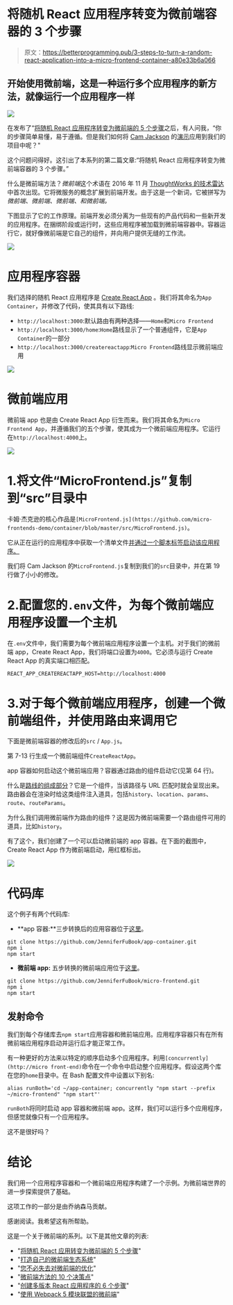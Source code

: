 # 将随机 React 应用程序转变为微前端容器的 3 个步骤

> 原文：<https://betterprogramming.pub/3-steps-to-turn-a-random-react-application-into-a-micro-frontend-container-a80e33b6a066>

## 开始使用微前端，这是一种运行多个应用程序的新方法，就像运行一个应用程序一样

![](img/0acae1e61ba4a8cd3d38552ffafc0477.png)

在发布了“[将随机 React 应用程序转变为微前端的 5 个步骤](https://medium.com/@jenniferfubook/jennifer-fus-web-development-publications-1a887e4454af)之后，有人问我，“你的步骤简单易懂，易于遵循。但是我们如何将 [Cam Jackson](https://camjackson.net/) 的[演示](https://github.com/micro-frontends-demo)应用到我们的项目中呢？"

这个问题问得好。这引出了本系列的第二篇文章:“将随机 React 应用程序转变为微前端容器的 3 个步骤。”

什么是微前端方法？*微前端*这个术语在 2016 年 11 月 [ThoughtWorks 的技术雷达](https://www.thoughtworks.com/radar/techniques/micro-frontends)中首次出现。它将微服务的概念扩展到前端开发。由于这是一个新词，它被拼写为*微前端、微前端、微前端、*和*微前端。*

下图显示了它的工作原理。前端开发必须分离为一些现有的产品代码和一些新开发的应用程序。在捆绑阶段或运行时，这些应用程序被加载到微前端容器中。容器运行它，就好像微前端是它自己的组件，并向用户提供无缝的工作流。

![](img/32e927a111e83ea4128ec4aeeac330cf.png)

# 应用程序容器

我们选择的随机 React 应用程序是 [Create React App](https://github.com/facebook/create-react-app) 。我们将其命名为`App Container`，并修改了代码，使其具有以下路线:

*   `http://localhost:3000`:默认路由有两种选择——`Home`和`Micro Frontend`
*   `http://localhost:3000/home`:`Home`路线显示了一个普通组件，它是`App Container`的一部分
*   `http://localhost:3000/createreactapp`:`Micro Frontend`路线显示微前端应用

![](img/023e8c2d205384642780c1da24011a3b.png)

# 微前端应用

微前端 app 也是由 Create React App 衍生而来。我们将其命名为`Micro Frontend App`，并遵循我们的五个步骤，使其成为一个微前端应用程序。它运行在`http://localhost:4000`上。

![](img/01e11db6d3f5d91e89cd2ff419524e53.png)

# 1.将文件“MicroFrontend.js”复制到“src”目录中

卡姆·杰克逊的核心作品是`[MicroFrontend.js](https://github.com/micro-frontends-demo/container/blob/master/src/MicroFrontend.js)`。

它从正在运行的应用程序中获取一个清单文件[并通过一个脚本标签启动该应用程序。](https://github.com/facebook/create-react-app/issues/6436)

我们将 Cam Jackson 的`MicroFrontend.js`复制到我们的`src`目录中，并在第 19 行做了小小的修改。

# 2.配置您的`.env`文件，为每个微前端应用程序设置一个主机

在`.env`文件中，我们需要为每个微前端应用程序设置一个主机。对于我们的微前端 app，Create React App，我们将端口设置为`4000`。它必须与运行 Create React App 的真实端口相匹配。

```
REACT_APP_CREATEREACTAPP_HOST=http://localhost:4000
```

# 3.对于每个微前端应用程序，创建一个微前端组件，并使用路由来调用它

下面是微前端容器的修改后的`src` / `App.js`。

第 7-13 行生成一个微前端组件`CreateReactApp`。

app 容器如何启动这个微前端应用？容器通过路由的组件启动它(见第 64 行)。

什么是[路线的组成部分](https://knowbody.github.io/react-router-docs/api/RouteComponents.html)？它是一个组件，当该路径与 URL 匹配时就会呈现出来。路由器会在渲染时给这类组件注入道具，包括`history`、`location`、`params`、`route`、`routeParams`。

为什么我们调用微前端作为路由的组件？这是因为微前端需要一个路由组件可用的道具，比如`history`。

有了这个，我们创建了一个可以启动微前端的 app 容器。在下面的截图中，Create React App 作为微前端启动，用红框标出。

![](img/944ff01041c858826ac48240141abd2b.png)

# 代码库

这个例子有两个代码库:

*   **app 容器:**三步转换后的应用容器位于[这里](https://github.com/JenniferFuBook/app-container)。

```
git clone https://github.com/JenniferFuBook/app-container.git
npm i
npm start
```

*   **微前端 app:** 五步转换的微前端应用位于[这里](https://github.com/JenniferFuBook/micro-frontend)。

```
git clone https://github.com/JenniferFuBook/micro-frontend.git
npm i
npm start
```

## 发射命令

我们到每个存储库去`npm start`应用容器和微前端应用。应用程序容器只有在所有微前端应用程序启动并运行后才能正常工作。

有一种更好的方法来以特定的顺序启动多个应用程序。利用`[concurrently](http://micro front-end)`命令在一个命令中启动整个应用程序。假设这两个库在您的`home`目录中。在 Bash 配置文件中设置以下别名:

```
alias runBoth='cd ~/app-container; concurrently "npm start --prefix ~/micro-frontend" "npm start"'
```

`runBoth`将同时启动 app 容器和微前端 app。这样，我们可以运行多个应用程序，但感觉就像只有一个应用程序。

这不是很好吗？

# 结论

我们用一个应用程序容器和一个微前端应用程序构建了一个示例。为微前端世界的进一步探索提供了基础。

这项工作的一部分是由乔纳森马贡献。

感谢阅读。我希望这有所帮助。

这是一个关于微前端的系列。以下是其他文章的列表:

*   "[将随机 React 应用转变为微前端的 5 个步骤](https://medium.com/better-programming/5-steps-to-turn-a-random-react-application-into-a-micro-frontend-946718c147e7)"
*   "[打造自己的微前端生态系统](https://medium.com/better-programming/build-your-own-micro-frontend-ecosystem-a05128c74f99)"
*   "[您不必失去对微前端的优化](https://medium.com/better-programming/you-dont-have-to-lose-optimization-for-micro-frontends-60a63d5f94fe)"
*   "[微前端方法的 10 个决策点](https://medium.com/better-programming/10-decision-points-for-micro-frontends-approach-4ebb4b59f40)"
*   "[创建多版本 React 应用程序的 6 个步骤](https://medium.com/better-programming/6-steps-to-create-a-multi-version-react-application-1c3e5b5df7e9)"
*   "[使用 Webpack 5 模块联盟的微前端](https://medium.com/better-programming/micro-frontends-using-webpack-5-module-federation-3b97ffb22a0d)"